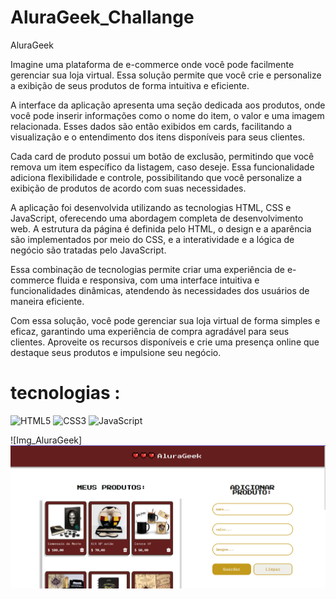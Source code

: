 # AluraGeek_Challange

AluraGeek

Imagine uma plataforma de e-commerce onde você pode facilmente gerenciar sua loja virtual. Essa solução permite que você crie e personalize a exibição de seus produtos de forma intuitiva e eficiente.

A interface da aplicação apresenta uma seção dedicada aos produtos, onde você pode inserir informações como o nome do item, o valor e uma imagem relacionada. Esses dados são então exibidos em cards, facilitando a visualização e o entendimento dos itens disponíveis para seus clientes.

Cada card de produto possui um botão de exclusão, permitindo que você remova um item específico da listagem, caso deseje. Essa funcionalidade adiciona flexibilidade e controle, possibilitando que você personalize a exibição de produtos de acordo com suas necessidades.

A aplicação foi desenvolvida utilizando as tecnologias HTML, CSS e JavaScript, oferecendo uma abordagem completa de desenvolvimento web. A estrutura da página é definida pelo HTML, o design e a aparência são implementados por meio do CSS, e a interatividade e a lógica de negócio são tratadas pelo JavaScript.

Essa combinação de tecnologias permite criar uma experiência de e-commerce fluida e responsiva, com uma interface intuitiva e funcionalidades dinâmicas, atendendo às necessidades dos usuários de maneira eficiente.

Com essa solução, você pode gerenciar sua loja virtual de forma simples e eficaz, garantindo uma experiência de compra agradável para seus clientes. Aproveite os recursos disponíveis e crie uma presença online que destaque seus produtos e impulsione seu negócio.

# tecnologias :

![HTML5](https://img.shields.io/badge/html5-%23E34F26.svg?style=for-the-badge&logo=html5&logoColor=white)
![CSS3](https://img.shields.io/badge/css3-%231572B6.svg?style=for-the-badge&logo=css3&logoColor=white)
![JavaScript](https://img.shields.io/badge/javascript-%23323330.svg?style=for-the-badge&logo=javascript&logoColor=%23F7DF1E)

![Img_AluraGeek]<img src="./assets/img/alura site.png" alt="foto do site como é o projeto">
